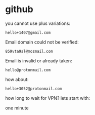 # github

you cannot use plus variations:

~~~
hello+1407@gmail.com
~~~

Email domain could not be verified:

~~~
859vta9sl@mozmail.com
~~~

Email is invalid or already taken:

~~~
hello@protonmail.com
~~~

how about:

~~~
hello+3052@protonmail.com
~~~

how long to wait for VPN? lets start with:

one minute
